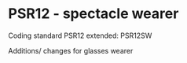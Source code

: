 # PSR12 - spectacle wearer

Coding standard PSR12 extended: PSR12SW

Additions/ changes for glasses wearer

